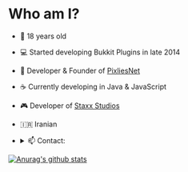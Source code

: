 <h1>Who am I?</h1>

- 📅 18 years old
- 💻 Started developing Bukkit Plugins in late 2014
- 🏢 Developer & Founder of [PixliesNet](http://github.com/PixliesEarth/)
- ☕ Currently developing in Java & JavaScript
- 🎮 Developer of [Staxx Studios](https://github.com/staxxgame/)
- 🇮🇷 Iranian
- 
   <details>
    <summary>📫 Contact:</summary>

      Discord: MickMMars#1381 (280798475946426369) 

    </details>

[![Anurag's github stats](https://github-readme-stats.vercel.app/api?username=amxrmxhdx&show_icons=true&theme=radical)](https://github.com/anuraghazra/github-readme-stats)
